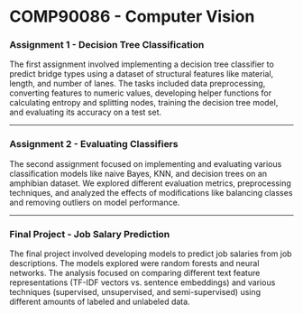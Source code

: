 # COMP90086 - Computer Vision

### Assignment 1 - Decision Tree Classification
The first assignment involved implementing a decision tree classifier to predict bridge types using a dataset of structural features like material, length, and number of lanes. The tasks included data preprocessing, converting features to numeric values, developing helper functions for calculating entropy and splitting nodes, training the decision tree model, and evaluating its accuracy on a test set.

----

### Assignment 2 - Evaluating Classifiers
The second assignment focused on implementing and evaluating various classification models like naive Bayes, KNN, and decision trees on an amphibian dataset. We explored different evaluation metrics, preprocessing techniques, and analyzed the effects of modifications like balancing classes and removing outliers on model performance.

----

### Final Project - Job Salary Prediction
The final project involved developing models to predict job salaries from job descriptions. The models explored were random forests and neural networks. The analysis focused on comparing different text feature representations (TF-IDF vectors vs. sentence embeddings) and various techniques (supervised, unsupervised, and semi-supervised) using different amounts of labeled and unlabeled data.

